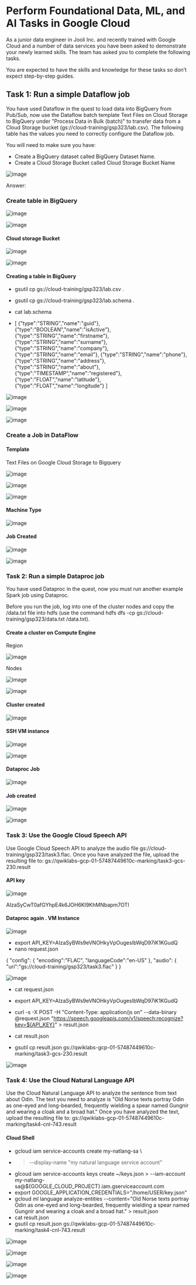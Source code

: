 # Perform Foundational Data, ML, and AI Tasks in Google Cloud


As a junior data engineer in Jooli Inc. and recently trained with Google Cloud and a number of data services you have been asked to demonstrate your newly learned skills. The team has asked you to complete the following tasks.

You are expected to have the skills and knowledge for these tasks so don’t expect step-by-step guides.

## Task 1: Run a simple Dataflow job

You have used Dataflow in the quest to load data into BigQuery from Pub/Sub, now use the Dataflow batch template Text Files on Cloud Storage to BigQuery under "Process Data in Bulk (batch)" to transfer data from a Cloud Storage bucket (gs://cloud-training/gsp323/lab.csv). The following table has the values you need to correctly configure the Dataflow job.

You will need to make sure you have:

- Create a BigQuery dataset called BigQuery Dataset Name.
- Create a Cloud Storage Bucket called Cloud Storage Bucket Name

![image](https://github.com/moniquecardoso25/Google-Cloud/assets/140358716/bc8c9a2d-3c04-4405-96d6-14be33f1ec39)

Answer:


###  Create table in BigQuery

![image](https://github.com/moniquecardoso25/Google-Cloud-Machine-Learning-Engineer/assets/140358716/6000885d-1572-4cb0-978e-0575fbc44c71)


![image](https://github.com/moniquecardoso25/Google-Cloud-Machine-Learning-Engineer/assets/140358716/049b06fb-001f-4c44-a910-c279b20788d4)



#### Cloud storage Bucket

![image](https://github.com/moniquecardoso25/Google-Cloud-Machine-Learning-Engineer/assets/140358716/31fae0a0-58da-4315-b212-25680afcdda2)



![image](https://github.com/moniquecardoso25/Google-Cloud-Machine-Learning-Engineer/assets/140358716/71f84934-e3ed-492e-9046-4013c3d2d518)



#### Creating a table in BigQuery 

- gsutil cp gs://cloud-training/gsp323/lab.csv .
- gsutil cp gs://cloud-training/gsp323/lab.schema .
- cat lab.schema



- [
{"type":"STRING","name":"guid"},
{"type":"BOOLEAN","name":"isActive"},
{"type":"STRING","name":"firstname"},
{"type":"STRING","name":"surname"},
{"type":"STRING","name":"company"},
{"type":"STRING","name":"email"},
{"type":"STRING","name":"phone"},
{"type":"STRING","name":"address"},
{"type":"STRING","name":"about"},
{"type":"TIMESTAMP","name":"registered"},
{"type":"FLOAT","name":"latitude"},
{"type":"FLOAT","name":"longitude"}
]



![image](https://github.com/moniquecardoso25/Google-Cloud-Machine-Learning-Engineer/assets/140358716/f1d6e99d-76a2-407c-b092-c829bb5eea95)



![image](https://github.com/moniquecardoso25/Google-Cloud-Machine-Learning-Engineer/assets/140358716/aa1e9c05-240e-4260-aa48-cbd6cc0c8ee7)



![image](https://github.com/moniquecardoso25/Google-Cloud-Machine-Learning-Engineer/assets/140358716/12b27a9d-0b21-49da-8922-71b29af96e20)




### Create a Job in DataFlow

#### Template

Text Files on Google Cloud Storage to Bigquery

![image](https://github.com/moniquecardoso25/Google-Cloud-Machine-Learning-Engineer/assets/140358716/48119144-7521-4789-9c89-822aa9c3b4e4)


![image](https://github.com/moniquecardoso25/Google-Cloud-Machine-Learning-Engineer/assets/140358716/616f0dfb-420b-40b5-8c62-7161ea66b95c)



![image](https://github.com/moniquecardoso25/Google-Cloud-Machine-Learning-Engineer/assets/140358716/753c3f36-06e8-4692-af6b-fd87485f564d)



#### Machine Type

![image](https://github.com/moniquecardoso25/Google-Cloud-Machine-Learning-Engineer/assets/140358716/69a1c2d1-3c0b-4573-800d-d98f46dbf955)


#### Job Created

![image](https://github.com/moniquecardoso25/Google-Cloud-Machine-Learning-Engineer/assets/140358716/e6d8be9b-6e80-4c56-bdbf-d7ded90cb1b9)


![image](https://github.com/moniquecardoso25/Google-Cloud-Machine-Learning-Engineer/assets/140358716/cbee849f-7a50-4106-8ade-05c45316a61e)



### Task 2: Run a simple Dataproc job
You have used Dataproc in the quest, now you must run another example Spark job using Dataproc.

Before you run the job, log into one of the cluster nodes and copy the /data.txt file into hdfs (use the command hdfs dfs -cp gs://cloud-training/gsp323/data.txt /data.txt).



#### Create a cluster on Compute Engine

Region

![image](https://github.com/moniquecardoso25/Google-Cloud-Machine-Learning-Engineer/assets/140358716/7f6b20d2-c4b6-458b-9c24-b8f61a7071ca)



Nodes

![image](https://github.com/moniquecardoso25/Google-Cloud-Machine-Learning-Engineer/assets/140358716/65477cfd-935f-4ca3-8aa9-a77263060ed3)


![image](https://github.com/moniquecardoso25/Google-Cloud-Machine-Learning-Engineer/assets/140358716/7bcc0e6b-3030-41fc-9c3e-ade855df9ea7)



#### Cluster created

![image](https://github.com/moniquecardoso25/Google-Cloud-Machine-Learning-Engineer/assets/140358716/cc1e0d83-56f2-49cb-95c9-c4ae4b14413a)




#### SSH VM instance

![image](https://github.com/moniquecardoso25/Google-Cloud-Machine-Learning-Engineer/assets/140358716/d32091ac-96f7-4704-98ee-ccf48a963163)


![image](https://github.com/moniquecardoso25/Google-Cloud-Machine-Learning-Engineer/assets/140358716/c6ada96a-e18f-45ed-9b18-afab77fdb16a)



#### Dataproc Job

![image](https://github.com/moniquecardoso25/Google-Cloud-Machine-Learning-Engineer/assets/140358716/760439a8-9805-4f66-bd12-7d42428b65c7)



#### Job created

![image](https://github.com/moniquecardoso25/Google-Cloud-Machine-Learning-Engineer/assets/140358716/2c938aa1-e0af-4676-8fe7-41176d1e0167)


![image](https://github.com/moniquecardoso25/Google-Cloud-Machine-Learning-Engineer/assets/140358716/17e2fb0d-6ea9-4fb3-8eb5-ad4823662dbf)



### Task 3: Use the Google Cloud Speech API

Use Google Cloud Speech API to analyze the audio file gs://cloud-training/gsp323/task3.flac. Once you have analyzed the file, upload the resulting file to: gs://qwiklabs-gcp-01-57487449610c-marking/task3-gcs-230.result


#### API key

![image](https://github.com/moniquecardoso25/Google-Cloud-Machine-Learning-Engineer/assets/140358716/bc660d89-d841-43e9-990f-359c46ad4145)


AIzaSyCwT0afGYhpE4k6JOH6Kl9KhMNbapm7OTI

#### Dataproc again . VM Instance 

![image](https://github.com/moniquecardoso25/Google-Cloud-Machine-Learning-Engineer/assets/140358716/c0651629-f3b1-49e7-a1ed-4597343b9261)



- export API_KEY=AIzaSyBWs9eVNOHkyVpOugesIbWqD97iK1KGudQ
- nano request.json

{
        "config": {
                "encoding":"FLAC",
                "languageCode":"en-US"
        },
        "audio": {
                "uri":"gs://cloud-training/gsp323/task3.flac"
        }
}


![image](https://github.com/moniquecardoso25/Google-Cloud-Machine-Learning-Engineer/assets/140358716/8366393c-d327-480f-9f59-0f2b7064512d)




- cat request.json

- export API_KEY=AIzaSyBWs9eVNOHkyVpOugesIbWqD97iK1KGudQ
- curl -s -X POST -H "Content-Type: application/js on" --data-binary @request.json "https://speech.googleapis.com/v1/speech:recognize?key=${API_KEY}" > result.json
- cat result.json
- gsutil cp result.json gs://qwiklabs-gcp-01-57487449610c-marking/task3-gcs-230.result


![image](https://github.com/moniquecardoso25/Google-Cloud-Machine-Learning-Engineer/assets/140358716/148f88b7-376a-498d-a67f-c6fc2f3876a1)



### Task 4: Use the Cloud Natural Language API

Use the Cloud Natural Language API to analyze the sentence from text about Odin. The text you need to analyze is "Old Norse texts portray Odin as one-eyed and long-bearded, frequently wielding a spear named Gungnir and wearing a cloak and a broad hat." Once you have analyzed the text, upload the resulting file to: gs://qwiklabs-gcp-01-57487449610c-marking/task4-cnl-743.result

#### Cloud Shell
- gcloud iam service-accounts create my-natlang-sa \
- > --display-name "my natural language service account"
- glcoud iam service-accounts keys create ~/keys.json \> --iam-account my-natlang-sa@${GOOGLE_CLOUD_PROJECT}.iam.gserviceaccount.com
- export GOOGLE_APPLICATION_CREDENTIALS="/home/USER/key.json"
- gcloud ml language analyze-entities --content="Old Norse texts portray Odin as one-eyed and long-bearded, frequently wielding a spear named Gungnir and wearing a cloak and a broad hat." > result.json
- cat result.json
- gsutil cp result.json gs://qwiklabs-gcp-01-57487449610c-marking/task4-cnl-743.result


![image](https://github.com/moniquecardoso25/Google-Cloud-Machine-Learning-Engineer/assets/140358716/8d04463c-241c-4338-b4d3-cfabb67c41c6)


![image](https://github.com/moniquecardoso25/Google-Cloud-Machine-Learning-Engineer/assets/140358716/a7a96bda-08b6-40ee-a2ee-8c5e51d1f8c4)


![image](https://github.com/moniquecardoso25/Google-Cloud-Machine-Learning-Engineer/assets/140358716/da218e4c-fa8f-4ca7-9bfa-2b459fed79ac)


![image](https://github.com/moniquecardoso25/Google-Cloud-Machine-Learning-Engineer/assets/140358716/42a34b5d-d1b8-4aac-837b-0f595b2dd2e7)

